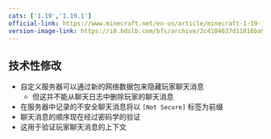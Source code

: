 ```yaml
---
cats: ['1.19','1.19.1']
official-link: https://www.minecraft.net/en-us/article/minecraft-1-19-1-pre-release-3
version-image-link: https://i0.hdslb.com/bfs/archive/2c4104637d11816ba99d7ecb9f828739fbfe360a.png
---
```

## 技术性修改
* 自定义服务器可以通过新的网络数据包来隐藏玩家聊天消息
    * 但这并不能从聊天日志中删除玩家的聊天消息
* 在服务器中记录的不安全聊天消息将以 `[Not Secure]` 标签为前缀
* 聊天消息的顺序现在经过密码学的验证
* 这用于验证玩家聊天消息的上下文
